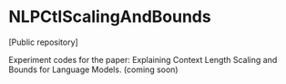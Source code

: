 # NLPCtlScalingAndBounds

[Public repository]

Experiment codes for the paper: Explaining Context Length Scaling and Bounds for Language Models. (coming soon)